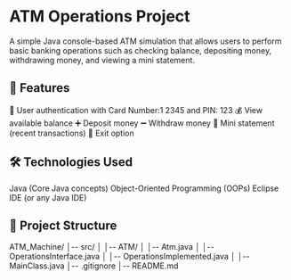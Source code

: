 # ATM Operations Project
A simple Java console-based ATM simulation that allows users to perform basic banking operations such as checking balance, depositing money, withdrawing money, and viewing a mini statement.

## 🚀 Features

🔐 User authentication with Card Number:1 2345 and PIN: 123
💰 View available balance
➕ Deposit money
➖ Withdraw money
🧾 Mini statement (recent transactions)
🚪 Exit option

## 🛠️ Technologies Used

Java (Core Java concepts)
Object-Oriented Programming (OOPs)
Eclipse IDE (or any Java IDE)

## 📂 Project Structure
ATM_Machine/
│-- src/
│   │-- ATM/
│       │-- Atm.java
│       │-- OperationsInterface.java
│       │-- OperationsImplemented.java
│       │-- MainClass.java
│-- .gitignore
│-- README.md



